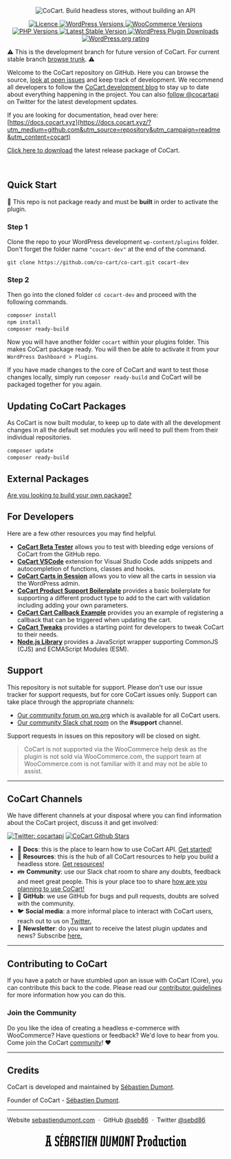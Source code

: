 <p align="center"><img src="https://raw.githubusercontent.com/co-cart/co-cart/trunk/.wordpress-org/banner-772x250.jpg" alt="CoCart. Build headless stores, without building an API" /></p>

<p align="center">
	<a href="https://github.com/co-cart/co-cart/blob/trunk/LICENSE.md" target="_blank">
		<img src="https://img.shields.io/badge/license-GPL--3.0%2B-blue.svg" alt="Licence">
	</a>
	<a href="https://wordpress.org/" target="_blank">
		<img src="https://img.shields.io/static/v1?label=&message=5.6+-+6.0&color=blue&style=flat-square&logo=wordpress&logoColor=white" alt="WordPress Versions">
	</a>
	<a href="https://woocommerce.com/" target="_blank">
		<img src="https://img.shields.io/static/v1?label=&message=5.4+-+6.8&color=96588A&style=flat-square&logo=woocommerce&logoColor=white" alt="WooCommerce Versions">
	</a>
	<a href="https://www.php.net/" target="_blank">
		<img src="https://img.shields.io/static/v1?label=&message=7.4+-+8.0&color=777bb4&style=flat-square&logo=php&logoColor=white" alt="PHP Versions">
	</a>
	<a href="https://wordpress.org/plugins/cart-rest-api-for-woocommerce/">
		<img src="https://poser.pugx.org/co-cart/co-cart/v/stable" alt="Latest Stable Version">
	</a>
	<a href="https://wordpress.org/plugins/cart-rest-api-for-woocommerce/">
		<img src="https://img.shields.io/wordpress/plugin/dt/cart-rest-api-for-woocommerce.svg" alt="WordPress Plugin Downloads">
	</a>
	<a href="https://wordpress.org/plugins/cart-rest-api-for-woocommerce/">
		<img src="https://img.shields.io/wordpress/plugin/r/cart-rest-api-for-woocommerce.svg" alt="WordPress.org rating">
	</a>
</p>

⚠️ This is the development branch for future version of CoCart. For current stable branch [browse trunk](https://github.com/co-cart/co-cart/tree/trunk). ⚠️

Welcome to the CoCart repository on GitHub. Here you can browse the source, [look at open issues](https://github.com/co-cart/co-cart/issues?q=is%3Aopen+is%3Aissue) and keep track of development. We recommend all developers to follow the [CoCart development blog](https://cocart.dev/?utm_medium=github.com&utm_source=repository&utm_campaign=readme&utm_content=cocart) to stay up to date about everything happening in the project. You can also [follow @cocartapi](https://twitter.com/cocartapi) on Twitter for the latest development updates.

If you are looking for documentation, head over here: [https://docs.cocart.xyz](https://docs.cocart.xyz/?utm_medium=github.com&utm_source=repository&utm_campaign=readme&utm_content=cocart)

[Click here to download](https://downloads.wordpress.org/plugin/cart-rest-api-for-woocommerce.zip) the latest release package of CoCart.

<br>

## Quick Start

📢 This repo is not package ready and must be **built** in order to activate the plugin.

### Step 1

Clone the repo to your WordPress development `wp-content/plugins` folder. Don't forget the folder name `"cocart-dev"` at the end of the command.

```
git clone https://github.com/co-cart/co-cart.git cocart-dev
```

### Step 2

Then go into the cloned folder `cd cocart-dev` and proceed with the following commands.

```
composer install
npm install
composer ready-build
```

Now you will have another folder `cocart` within your plugins folder. This makes CoCart package ready. You will then be able to activate it from your `WordPress Dashboard > Plugins`.

If you have made changes to the core of CoCart and want to test those changes locally, simply run `composer ready-build` and CoCart will be packaged together for you again.

## Updating CoCart Packages

As CoCart is now built modular, to keep up to date with all the development changes in all the default set modules you will need to pull them from their individual repositories.

```
composer update
composer ready-build
```

## External Packages

[Are you looking to build your own package?](https://github.com/co-cart/co-cart/blob/dev/plugins/cocart/packages/README.md)

## For Developers

Here are a few other resources you may find helpful.

* **[CoCart Beta Tester](https://github.com/co-cart/cocart-beta-tester)** allows you to test with bleeding edge versions of CoCart from the GitHub repo.
* **[CoCart VSCode](https://github.com/co-cart/cocart-vscode)** extension for Visual Studio Code adds snippets and autocompletion of functions, classes and hooks.
* **[CoCart Carts in Session](https://github.com/co-cart/cocart-carts-in-session)** allows you to view all the carts in session via the WordPress admin.
* **[CoCart Product Support Boilerplate](https://github.com/co-cart/cocart-product-support-boilerplate)** provides a basic boilerplate for supporting a different product type to add to the cart with validation including adding your own parameters.
* **[CoCart Cart Callback Example](https://github.com/co-cart/cocart-cart-callback-example)** provides you an example of registering a callback that can be triggered when updating the cart.
* **[CoCart Tweaks](https://github.com/co-cart/co-cart-tweaks)** provides a starting point for developers to tweak CoCart to their needs.
* **[Node.js Library](https://www.npmjs.com/package/@cocart/cocart-rest-api)** provides a JavaScript wrapper supporting CommonJS (CJS) and ECMAScript Modules (ESM).

## Support

This repository is not suitable for support. Please don't use our issue tracker for support requests, but for core CoCart issues only. Support can take place through the appropriate channels:

* [Our community forum on wp.org](https://wordpress.org/plugins/cart-rest-api-for-woocommerce/) which is available for all CoCart users.
* [Our community Slack chat room](https://cocart.xyz/community/?utm_medium=gh&utm_source=github&utm_campaign=readme&utm_content=cocart) on the **#support** channel.

Support requests in issues on this repository will be closed on sight.

> CoCart is not supported via the WooCommerce help desk as the plugin is not sold via WooCommerce.com, the support team at WooCommerce.com is not familiar with it and may not be able to assist.

---

## CoCart Channels

We have different channels at your disposal where you can find information about the CoCart project, discuss it and get involved:

[![Twitter: cocartapi](https://img.shields.io/twitter/follow/cocartapi?style=social)](https://twitter.com/cocartapi) [![CoCart Github Stars](https://img.shields.io/github/stars/co-cart/co-cart?style=social)](https://github.com/co-cart/co-cart)

<ul>
  <li>📖 <strong>Docs</strong>: this is the place to learn how to use CoCart API. <a href="https://docs.cocart.xyz/#getting-started">Get started!</a></li>
  <li>🧰 <strong>Resources</strong>: this is the hub of all CoCart resources to help you build a headless store. <a href="https://cocart.dev/?utm_medium=gh&utm_source=github&utm_campaign=readme&utm_content=cocart">Get resources!</a></li>
  <li>👪 <strong>Community</strong>: use our Slack chat room to share any doubts, feedback and meet great people. This is your place too to share <a href="https://cocart.xyz/community/?utm_medium=gh&utm_source=github&utm_campaign=readme&utm_content=cocart">how are you planning to use CoCart!</a></li>
  <li>🐞 <strong>GitHub</strong>: we use GitHub for bugs and pull requests, doubts are solved with the community.</li>
  <li>🐦 <strong>Social media</strong>: a more informal place to interact with CoCart users, reach out to us on <a href="https://twitter.com/cocartapi">Twitter.</a></li>
  <li>💌 <strong>Newsletter</strong>: do you want to receive the latest plugin updates and news? Subscribe <a href="https://twitter.com/cocartapi">here.</a></li>
</ul>

---

## Contributing to CoCart

If you have a patch or have stumbled upon an issue with CoCart (Core), you can contribute this back to the code. Please read our [contributor guidelines](https://github.com/co-cart/co-cart/blob/trunk/.github/CONTRIBUTING.md) for more information how you can do this.

### Join the Community

Do you like the idea of creating a headless e-commerce with WooCommerce? Have questions or feedback? We'd love to hear from you. Come join the CoCart [community](https://cocart.xyz/community/?utm_medium=gh&utm_source=github&utm_campaign=readme&utm_content=cocart)! ❤️

---

## Credits

CoCart is developed and maintained by [Sébastien Dumont](https://github.com/seb86).

Founder of CoCart - [Sébastien Dumont](https://github.com/seb86).

---

Website [sebastiendumont.com](https://sebastiendumont.com) &nbsp;&middot;&nbsp;
GitHub [@seb86](https://github.com/seb86) &nbsp;&middot;&nbsp;
Twitter [@sebd86](https://twitter.com/sebd86)

<p align="center">
    <img src="https://raw.githubusercontent.com/seb86/my-open-source-readme-template/master/a-sebastien-dumont-production.png" width="353">
</p>
